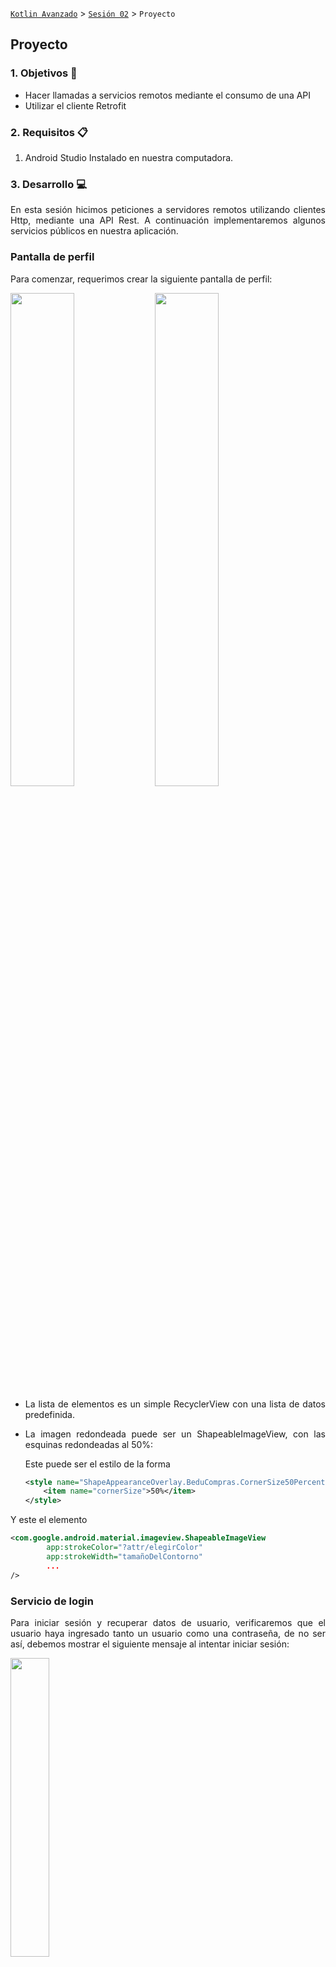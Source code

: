 [`Kotlin Avanzado`](../../Readme.md) > [`Sesión 02`](../Readme.md) > `Proyecto`

## Proyecto

<div style="text-align: justify;">

### 1. Objetivos :dart:

- Hacer llamadas a servicios remotos mediante el consumo de una API
- Utilizar el cliente Retrofit

### 2. Requisitos :clipboard:

1. Android Studio Instalado en nuestra computadora.


### 3. Desarrollo :computer:

En esta sesión hicimos peticiones a servidores remotos utilizando clientes Http, mediante una API Rest. A continuación implementaremos algunos servicios públicos en nuestra aplicación.



### Pantalla de perfil

Para comenzar, requerimos crear la siguiente pantalla de perfil:



<img src="images/profile-1.png" width="45%"> <img src="images/profile-2.png" width="45%">

* La lista de elementos es un simple RecyclerView con una lista de datos predefinida.

* La imagen redondeada puede ser un ShapeableImageView, con las esquinas redondeadas al 50%: 

   Este puede ser el estilo de la forma

  ```xml
  <style name="ShapeAppearanceOverlay.BeduCompras.CornerSize50Percent" parent="">
      <item name="cornerSize">50%</item>
  </style>
  ```

Y este el elemento

```xml
<com.google.android.material.imageview.ShapeableImageView                                                       		app:shapeAppearanceOverlay="@style/ShapeAppearanceOverlay.BeduCompras.CornerSize50Percent"
		app:strokeColor="?attr/elegirColor"
		app:strokeWidth="tamañoDelContorno"
		...
/>
```



### Servicio de login

Para iniciar sesión y recuperar datos de usuario, verificaremos que el usuario haya ingresado tanto un usuario como una contraseña, de no ser así, debemos mostrar el siguiente mensaje al intentar iniciar sesión:

<img src="images/message.png" width="35%">



Para autenticarnos, utilizaremos la API que nos proporciona https://reqres.in. El primer servicio que ocuparemos de esta interfaz será la de inicio de sesión, cuyos datos son los siguientes:

- **url: ** *https://reqres.in/api/login*
- **Http Method**: POST
- **Fields:** email (String), password (String)
- **Forma de envío de parámetros:** Form url encoded.

La respuesta exitosa tiene la siguiente forma:

```json
{
    "token": "QpwL5tke4Pnpja7X4"
}
```



Por limitaciones de la API pública, los correos registrados se reducen a la siguiente lista:

> george.bluth@reqres.in
>
> janet.weaver@reqres.in
>
> emma.wong@reqres.in
>
> eve.holt@reqres.in
>
> charles.morris@reqres.in
>
> tracey.ramos@reqres.in
>
> michael.lawson@reqres.in
>
> lindsay.ferguson@reqres.in
>
> tobias.funke@reqres.in
>
> byron.fields@reqres.in
>
> george.edwards@reqres.in
>
> rachel.howell@reqres.in

Mientras que la contraseña puede ser cualquiera que tenga al menos un caracter.

Al tener una respuesta no exitosa, debemos mostrar un Snackbar indicando nuestro error. 

A continuación se visualiza el resultado final de esta tarea:



<img src="images/login_request.gif" width="35%">

### Información de perfil

Con el layout previamente creado, cargaremos la información obtenida de nuestra API pública en nuestros views de imagen, nombre y correo electrónico al ingresar a dicho fragment.

la información de la petición es la siguiente:

- **url: ** *https://reqres.in/api/users/{número-del-1-al-12}
- **Http Method**: GET

La respuesta tiene la siguiente forma:

```json
{
    "data": {
        "id": 2,
        "email": "janet.weaver@reqres.in",
        "first_name": "Janet",
        "last_name": "Weaver",
        "avatar": "https://reqres.in/img/faces/2-image.jpg"
    },
    "support": {
        "url": "https://reqres.in/#support-heading",
        "text": "To keep ReqRes free, contributions towards server costs are appreciated!"
    }
}
```



Para obtener el id de usuario, simplemente generaremos un número aleatorio entre el 1 y el 12, sin importar si el perfil cambie.

La implementación se vería así:

<img src="images/profile_request.gif" width="35%">

### Recuperación de lista de productos

Para esta tarea, tenemos una cierta ventaja: el json guardado de forma local en nuestro proyecto es la respuesta que arrojará el servicio con el que nos comunicaremos, por lo cual no requerimos de crear un nuevo data model para la respuesta de este.

Modificaremos el layout para poder incorporar una barra de progreso horizontal pegado en la parte superior de nuestro _fragment_ que estará visible hasta que la información cargue, en ese momento se volverá invisible y se visualizará tanto el recycler View como el título de productos (invisibles anteriormente).

- **url: ** *https://fakestoreapi.com/products*
- **Http Method**: GET



El resultado sería el siguiente:

<img src="images/load_product.gif" width="40%">





### Recursos

* [Documentación](https://fakestoreapi.com/) de la API de la tienda.
* [Documentación](https://reqres.in/) de la API de login y de los datos de usuario.



[`Anterior`](../Reto-03) | [`Siguiente`](../Readme.md)

</div>

